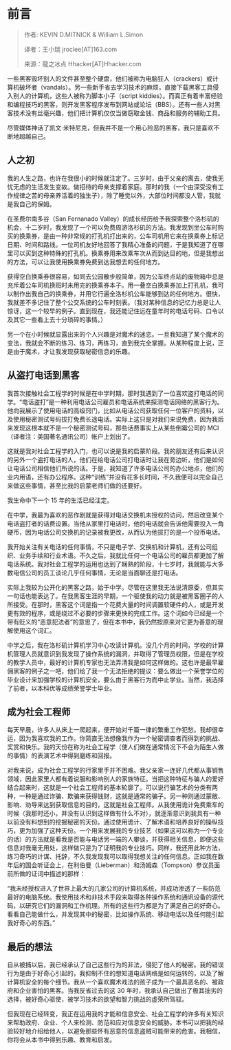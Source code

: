 # 前言

> 作者: KEVIN D.MITNICK & William L.Simon
> 
> 译者：王小瑞 jroclee[AT]163.com
> 
> 来源：龍之冰点 Hhacker[AT]Hhacker.com

一些黑客毁坏别人的文件甚至整个硬盘，他们被称为电脑狂人（crackers）或计算机破坏者（vandals）。另一些新手省去学习技术的麻烦，直接下载黑客工具侵入别人的计算机，这些人被称为脚本小子（script kiddies）。而真正有着丰富经验和编程技巧的黑客，则开发黑客程序发布到网站或论坛（BBS）。还有一些人对黑客技术没有丝毫兴趣，他们把计算机仅仅当做窃取金钱、商品和服务的辅助工具。

尽管媒体神话了凯文·米特尼克，但我并不是一个用心险恶的黑客，我只是喜欢不断地超越自己。

## 人之初

我的人生之路，也许在我很小的时候就注定了。三岁时，由于父亲的离去，使我无忧无虑的生活发生变故。做招待的母亲支撑着家庭。那时的我（一个由深受没有工作规律之苦的母亲养活着的独生子），除了睡觉以外，大部位时间都没人管，我就是我自己的保姆。

在圣费尔南多谷（San Fernanado Valley）的成长经历给予我探索整个洛杉矶的机会，十二岁时，我发现了一个可以免费周游洛杉矶的方法。我发现到坐公车时购买的换乘券，是由一种非常规的打孔机打出来的，公车司机用它来在换乘券上标记日期、时间和路线。一位司机友好地回答了我精心准备的问题，于是我知道了在哪里可以买到这种特殊的打孔机。换乘券用来改乘车次从而到达目的地，但是我想出的方法，可以让我使用换乘券免费到达我想去的任何地方。

获得空白换乘券很容易，如同去公园散步般简单，因为公车终点站的废物箱中总是充斥着公车司机换班时未用完的换乘券本子。用一叠空白换乘券加上打孔机，我可以制作出我自己的换乘券，并用它行遍全洛杉机公车能够到达的任何地方。很快，我就差不多记住了整个公交系统的公车时刻表。（我对某种信息的记忆力总是让人惊讶，这一个较早的例子。直到现在，我还能记住远在童年时的电话号码、口令以及其它一些看上去十分琐碎的事情。）

另一个在小时候就显露出来的个人兴趣是对魔术的迷恋。一旦我知道了某个魔术的变法，我就会不断的练习、练习，再练习，直到我完全掌握。从某种程度上说，正是由于魔术，才让我发现获取秘密信息的乐趣。

## 从盗打电话到黑客

我首次接触社会工程学的时候是在中学时期，那时我遇到了一位喜欢盗打电话的同学。“电话盗打”是一种利用电话公司雇员和电话系统来探测电话网络的黑客行为。他向我展示了使用电话的高级窍门，比如从电话公司获取任何一位客户的资料，以及使用秘密测试号码拔打免费长途电话。实际上这只是对我们来说免费，因为我后来发现这根本就不是一个秘密测试号码，那些话费事实上从某些倒霉公司的 MCI（译者注：美国著名通讯公司）帐户上划出了。

这就是我对社会工程学的入门，也可以说是我的启蒙阶段。我的朋友还有后来认识的另外一个盗打电话的人，他们在给电话公司打电话时让我在旁边听，他们是如何让电话公司相信他们所说的话。于是，我知道了许多电话公司的办公地点，他们的业内用语，还有办公程序。这种“训练”并没有花多长时间，不久我便可以完全自己来做这些事情，甚至比我的启蒙老师们做的还要好。

我生命中下一个 15 年的生活已经注定。

在中学，我最为喜欢的恶作剧就是获得对电话交换机未授权的访问，然后改变某个电话盗打者的话费设置。当他从家里打电话时，他的电话就会告诉他需要投入一角硬币，因为电话公司交换机的记录被我更改，从而认为他拔打的是一个投币电话。

我开始关注有关电话的任何事情，不只是电子学、交换机和计算机，还有公司组织、业务手续和行业术语。不久之后，我就比任何一个电话公司的雇员都更加了解电话系统。我对社会工程学的运用也达到了娴熟的阶段，十七岁时，我就能与大多数电信公司的员工谈论几乎任何事情，无论是当面聊还是打电话。

实际上我较为公开化的黑客之路，始于中学。尽管在这里我无法说清原委，但其实一句话也能表达了。在我黑客生涯的早期，一个驱使我的动力就是被黑客圈子的人所接受。在那时，黑客这个词是指一个花费大量的时间调置软硬件的人，或是开发更有效的程序，或是绕过不必要的步骤来更快的完成工作。这个词如今已经是一个带有贬义的“恶意犯法者”的意思了，但在本书中，我仍然按原来对它更为善意的理解使用这个词汇。

中学之后，我在洛杉矶计算机学习中心攻读计算机。没几个月的时间，学校的计算机管理人员就意识到我发现了操作系统的漏洞，并取得了管理员权限，但是在学校的教学人员中，最好的计算机专家也无法弄清我是如何这样做的。这也许是最早雇佣黑客的例子之一吧，他们给了我一个无法拒绝的提议：要么做出一个荣誉学位的毕业设计来加强学校的计算机安全，要么由于黑客行为而中止学业。当然，我选择了前者，以本科优等成绩荣誉学士毕业。

## 成为社会工程师

每天早晨，许多人从床上一爬起来，便开始对千篇一律的繁重工作犯愁。我却很幸运，因为我喜欢我的工作。你简直无法想像我作为一个秘密调查者而得到的挑战、奖赏和快乐。我的天份在称为社会工程学（使人们做在通常情况下不会为陌生人做的事情）的表演艺术中得到磨练和回报。

对我来说，成为社会工程学的行家里手并不困难。我父亲家一连好几代都从事销售领域，因此家里人都有着说服和影响别人的家族特征。当把这种特征与骗人的爱好结合起来时，这就是一个社会工程师的基本轮廓了。可以说行骗艺术的分类有两种，一种是通过诈骗、欺骗来获得钱财，这就是通常的骗子。另一种则通过蒙敝、影响、劝导来达到获取信息的目的，这就是社会工程师。从我使用诡计免费乘车的时候（我那时还小，并没有认识到这样做有什么不对），就逐渐意识到我具有一种以前没有料想到的挖掘秘密的天份。通过使用诡计、了解术语和培养良好的操纵技巧，更为加强了这种天份。一个用来发展我的专业技艺（如果这可以称为一个专业的话）的方法就是看我是否能与电话另一端的人攀谈，并获得相关信息，即便这些信息对我毫无用处，这样做只是为了证明我的专业技巧。同样，我还用此种方法，练习奇巧的计谋、托辞，不久我发现我可以取得我想关注的任何信息。正如我在数年后的国会听证会上，在利伯曼（Lieberman）和汤姆森（Tompson）参议员面前所做的证词中描述的那样：

“我未经授权进入了世界上最大的几家公司的计算机系统，并成功渗透了一些防范最好的电脑系统。我使用技术和非技术手段来取得各种操作系统和通讯设备的源代码，以研究它们的漏洞和工作机理。所有的这些行为都是为了满足自己的好奇心。看看自己能做什么，并发现其中的秘密，比如操作系统、移动电话以及任何能引起我好奇心的东西。”

## 最后的想法

自从被捕以后，我已经承认了自己这些行为的非法，侵犯了他人的秘密。我的错误行为是由于好奇心引起的，我抑制不住的想知道电话网络是如何运转的，以及了解计算机安全的每个细节。我从一个喜欢魔术戏法的孩子成为一个最具恶名的、被政府和企业害怕的黑客。当我反省过去的这 30 年时，我承认自己做出了极其拙劣的选择，被好奇心驱使，被学习技术的欲望和智力挑战的虚荣所驾驭。

但我现在已经转变，我正在运用我的才能和信息安全、社会工程学的许多有关知识来帮助政府、企业、个人来检测、防范和应对信息安全的威胁。本书可以把我的经验较好地介绍给他人，以避免那些怀有恶意的信息盗贼可能带来的危害。我相信，你将会从本书中得到乐趣、教育和启发。